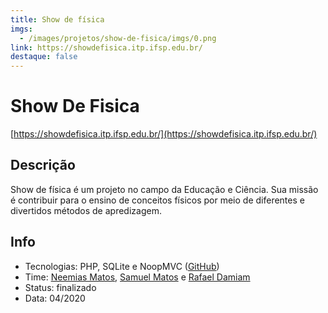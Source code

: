 ```yaml
---
title: Show de física
imgs:
  - /images/projetos/show-de-fisica/imgs/0.png
link: https://showdefisica.itp.ifsp.edu.br/
destaque: false
---
```

# Show De Fisica

[https://showdefisica.itp.ifsp.edu.br/](https://showdefisica.itp.ifsp.edu.br/)

## Descrição

Show de física é um projeto no campo da Educação e Ciência. Sua missão é contribuir para o ensino de conceitos físicos por meio de diferentes e divertidos métodos de apredizagem.

## Info

- Tecnologias: PHP, SQLite e NoopMVC ([GitHub](https://github.com/fabsoftwareitp/showdefisica.itp.ifsp.edu.br))
- Time: [Neemias Matos](/membros/neemias-matos), [Samuel Matos](/membros/samuel-matos) e [Rafael Damiam](/membros/rafael-damiam)
- Status: finalizado
- Data: 04/2020
